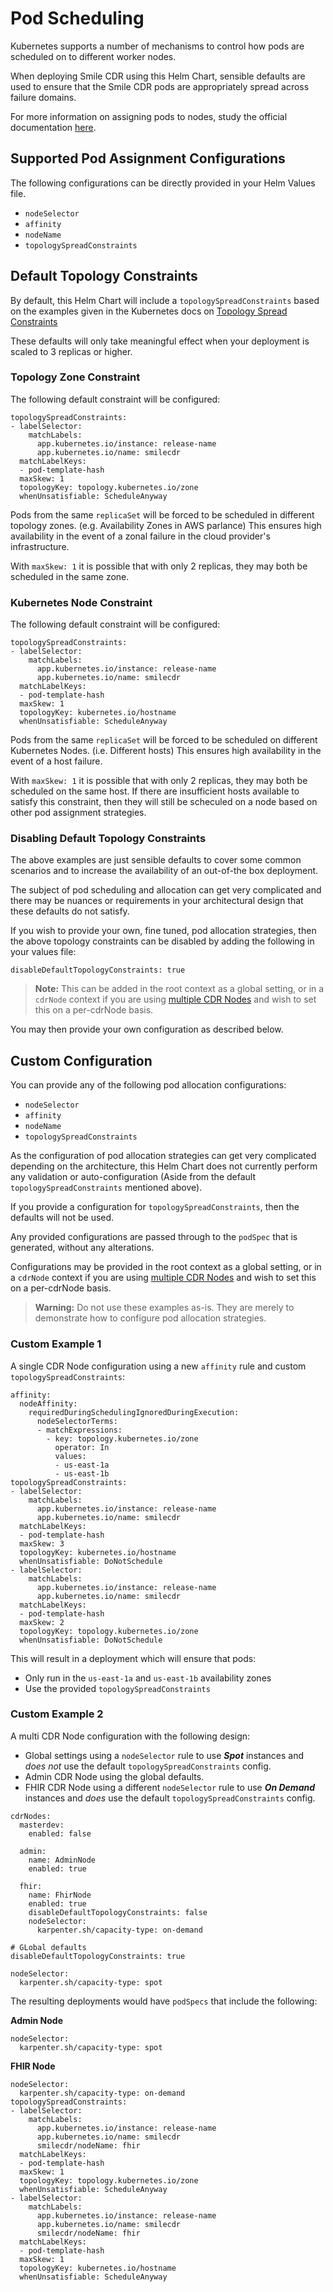 # Pod Scheduling

Kubernetes supports a number of mechanisms to control how pods are scheduled on to different worker nodes.

When deploying Smile CDR using this Helm Chart, sensible defaults are used to ensure that the Smile CDR pods are appropriately spread across failure domains.

For more information on assigning pods to nodes, study the official documentation [here](https://kubernetes.io/docs/concepts/scheduling-eviction/assign-pod-node/).

## Supported Pod Assignment Configurations

The following configurations can be directly provided in your Helm Values file.

* `nodeSelector`
* `affinity`
* `nodeName`
* `topologySpreadConstraints`

## Default Topology Constraints

By default, this Helm Chart will include a `topologySpreadConstraints` based on the examples given in the Kubernetes docs on [Topology Spread Constraints](https://kubernetes.io/docs/concepts/scheduling-eviction/topology-spread-constraints/)

These defaults will only take meaningful effect when your deployment is scaled to 3 replicas or higher.

### Topology Zone Constraint

The following default constraint will be configured:
```
topologySpreadConstraints:
- labelSelector:
    matchLabels:
      app.kubernetes.io/instance: release-name
      app.kubernetes.io/name: smilecdr
  matchLabelKeys:
  - pod-template-hash
  maxSkew: 1
  topologyKey: topology.kubernetes.io/zone
  whenUnsatisfiable: ScheduleAnyway
```

Pods from the same `replicaSet` will be forced to be scheduled in different topology zones. (e.g. Availability Zones in AWS parlance) This ensures high availability in the event of a zonal failure in the cloud provider's infrastructure.

With `maxSkew: 1` it is possible that with only 2 replicas, they may both be scheduled in the same zone.

### Kubernetes Node Constraint

The following default constraint will be configured:
```
topologySpreadConstraints:
- labelSelector:
    matchLabels:
      app.kubernetes.io/instance: release-name
      app.kubernetes.io/name: smilecdr
  matchLabelKeys:
  - pod-template-hash
  maxSkew: 1
  topologyKey: kubernetes.io/hostname
  whenUnsatisfiable: ScheduleAnyway
```

Pods from the same `replicaSet` will be forced to be scheduled on different Kubernetes Nodes. (i.e. Different hosts) This ensures high availability in the event of a host failure.

With `maxSkew: 1` it is possible that with only 2 replicas, they may both be scheduled on the same host. If there are insufficient hosts available to satisfy this constraint, then they will still be scheculed on a node based on other pod assignment strategies.

### Disabling Default Topology Constraints

The above examples are just sensible defaults to cover some common scenarios and to increase the availability of an out-of-the box deployment.

The subject of pod scheduling and allocation can get very complicated and there may be nuances or requirements in your architectural design that these defaults do not satisfy.

If you wish to provide your own, fine tuned, pod allocation strategies, then the above topology constraints can be disabled by adding the following in your values file:

```
disableDefaultTopologyConstraints: true
```
>**Note:** This can be added in the root context as a global setting, or in a `cdrNode` context if you are using [multiple CDR Nodes](./cdrnode.md) and wish to set this on a per-cdrNode basis.

You may then provide your own configuration as described below.

## Custom Configuration

You can provide any of the following pod allocation configurations:

* `nodeSelector`
* `affinity`
* `nodeName`
* `topologySpreadConstraints`

As the configuration of pod allocation strategies can get very complicated depending on the architecture, this Helm Chart does not currently perform any validation or auto-configuration (Aside from the default `topologySpreadConstraints` mentioned above).

If you provide a configuration for `topologySpreadConstraints`, then the defaults will not be used.

Any provided configurations are passed through to the `podSpec` that is generated, without any alterations.

Configurations may be provided in the root context as a global setting, or in a `cdrNode` context if you are using [multiple CDR Nodes](./cdrnode.md) and wish to set this on a per-cdrNode basis.

>**Warning:** Do not use these examples as-is. They are merely to demonstrate how to configure pod allocation strategies.

### Custom Example 1

A single CDR Node configuration using a new `affinity` rule and custom `topologySpreadConstraints`:

```
affinity:
  nodeAffinity:
    requiredDuringSchedulingIgnoredDuringExecution:
      nodeSelectorTerms:
      - matchExpressions:
        - key: topology.kubernetes.io/zone
          operator: In
          values:
          - us-east-1a
          - us-east-1b
topologySpreadConstraints:
- labelSelector:
    matchLabels:
      app.kubernetes.io/instance: release-name
      app.kubernetes.io/name: smilecdr
  matchLabelKeys:
  - pod-template-hash
  maxSkew: 3
  topologyKey: kubernetes.io/hostname
  whenUnsatisfiable: DoNotSchedule
- labelSelector:
    matchLabels:
      app.kubernetes.io/instance: release-name
      app.kubernetes.io/name: smilecdr
  matchLabelKeys:
  - pod-template-hash
  maxSkew: 2
  topologyKey: topology.kubernetes.io/zone
  whenUnsatisfiable: DoNotSchedule
```

This will result in a deployment which will ensure that pods:
* Only run in the `us-east-1a` and `us-east-1b` availability zones
* Use the provided `topologySpreadConstraints`

### Custom Example 2

A multi CDR Node configuration with the following design:

* Global settings using a `nodeSelector` rule to use ***Spot*** instances and *does not* use the default `topologySpreadConstraints` config.
* Admin CDR Node using the global defaults.
* FHIR CDR Node using a different `nodeSelector` rule to use ***On Demand*** instances and *does* use the default `topologySpreadConstraints` config.


```
cdrNodes:
  masterdev:
    enabled: false

  admin:
    name: AdminNode
    enabled: true

  fhir:
    name: FhirNode
    enabled: true
    disableDefaultTopologyConstraints: false
    nodeSelector:
      karpenter.sh/capacity-type: on-demand

# GLobal defaults
disableDefaultTopologyConstraints: true

nodeSelector:
  karpenter.sh/capacity-type: spot
```

The resulting deployments would have `podSpecs` that include the following:

**Admin Node**
```
nodeSelector:
  karpenter.sh/capacity-type: spot
```

**FHIR Node**
```
nodeSelector:
  karpenter.sh/capacity-type: on-demand
topologySpreadConstraints:
- labelSelector:
    matchLabels:
      app.kubernetes.io/instance: release-name
      app.kubernetes.io/name: smilecdr
      smilecdr/nodeName: fhir
  matchLabelKeys:
  - pod-template-hash
  maxSkew: 1
  topologyKey: topology.kubernetes.io/zone
  whenUnsatisfiable: ScheduleAnyway
- labelSelector:
    matchLabels:
      app.kubernetes.io/instance: release-name
      app.kubernetes.io/name: smilecdr
      smilecdr/nodeName: fhir
  matchLabelKeys:
  - pod-template-hash
  maxSkew: 1
  topologyKey: kubernetes.io/hostname
  whenUnsatisfiable: ScheduleAnyway
```
